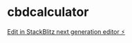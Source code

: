 # cbdcalculator

[Edit in StackBlitz next generation editor ⚡️](https://stackblitz.com/~/github.com/hempaware/cbdcalculator)